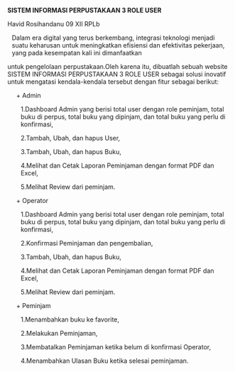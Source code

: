 <p><b>SISTEM INFORMASI PERPUSTAKAAN 3 ROLE USER</b></p>
<p>Havid Rosihandanu 09 XII RPLb</p>
<p style="margin-left:10px">Dalam era digital yang terus berkembang, integrasi teknologi menjadi suatu keharusan untuk meningkatkan efisiensi dan efektivitas pekerjaan, yang pada kesempatan kali ini dimanfaatkan </p>
<p>untuk  pengelolaan perpustakaan.Oleh karena itu, dibuatlah sebuah website SISTEM INFORMASI PERPUSTAKAAN 3 ROLE USER sebagai solusi inovatif untuk mengatasi kendala-kendala tersebut dengan fitur sebagai berikut:</p>

 <p style="margin-left:20px">+ Admin</p>
 <p style="margin-left:30px"> 1.Dashboard Admin yang berisi total user dengan role peminjam, total buku di perpus, total buku yang dipinjam, dan total buku yang perlu di konfirmasi,</p>
 <p style="margin-left:30px"> 2.Tambah, Ubah, dan hapus User,</p>
 <p style="margin-left:30px"> 3.Tambah, Ubah, dan hapus Buku,</p>
 <p style="margin-left:30px"> 4.Melihat dan Cetak Laporan Peminjaman dengan format PDF dan Excel,</p>
 <p style="margin-left:30px"> 5.Melihat Review dari peminjam.</p>

 <p style="margin-left:20px">+ Operator</p>
 <p style="margin-left:30px">  1.Dashboard Admin yang berisi total user dengan role peminjam, total buku di perpus, total buku yang dipinjam, dan total buku yang perlu di konfirmasi,</p>
 <p style="margin-left:30px"> 2.Konfirmasi Peminjaman dan pengembalian,</p>
 <p style="margin-left:30px">    3.Tambah, Ubah, dan hapus Buku,</p>
 <p style="margin-left:30px">  4.Melihat dan Cetak Laporan Peminjaman dengan format PDF dan Excel,</p>
 <p style="margin-left:30px">  5.Melihat Review dari peminjam.</p>
     
          
 <p style="margin-left:20px">+ Peminjam</p>
 <p style="margin-left:30px">  1.Menambahkan buku ke favorite,</p>
 <p style="margin-left:30px">    2.Melakukan Peminjaman,</p>
 <p style="margin-left:30px">   3.Membatalkan Peminjaman ketika belum di konfirmasi Operator,</p>
 <p style="margin-left:30px">  4.Menambahkan Ulasan Buku ketika selesai peminjaman.</p>
